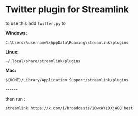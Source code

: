 # Twitter plugin for Streamlink

to use this add `twitter.py` to

**Windows:**

`C:\Users\%username%\AppData\Roaming\streamlink\plugins`

**Linux:**

`~/.local/share/streamlink/plugins`

**Mac:**

`${HOME}/Library/Application Support/streamlink/plugins`

\------

then run :

`streamlink https://x.com/i/broadcasts/1OwxWYzDXjWGQ best`

